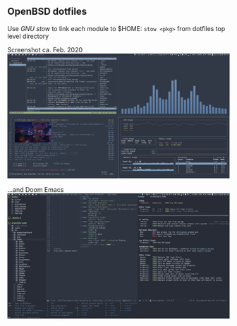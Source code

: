 ## OpenBSD dotfiles

Use *GNU stow* to link each module to $HOME:
`stow <pkg>` from dotfiles top level directory

Screenshot ca. Feb. 2020
![](screenshot.png)

...and Doom Emacs
![](doom.png)
